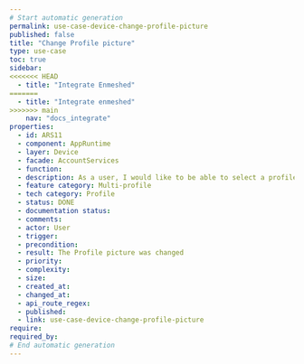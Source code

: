 ```yaml
---
# Start automatic generation
permalink: use-case-device-change-profile-picture
published: false
title: "Change Profile picture"
type: use-case
toc: true
sidebar:
<<<<<<< HEAD
  - title: "Integrate Enmeshed"
=======
  - title: "Integrate enmeshed"
>>>>>>> main
    nav: "docs_integrate"
properties:
  - id: ARS11
  - component: AppRuntime
  - layer: Device
  - facade: AccountServices
  - function:
  - description: As a user, I would like to be able to select a profile picture in order to personalize my profile.
  - feature category: Multi-profile
  - tech category: Profile
  - status: DONE
  - documentation status:
  - comments:
  - actor: User
  - trigger:
  - precondition:
  - result: The Profile picture was changed
  - priority:
  - complexity:
  - size:
  - created_at:
  - changed_at:
  - api_route_regex:
  - published:
  - link: use-case-device-change-profile-picture
require:
required_by:
# End automatic generation
---
```

